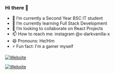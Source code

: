 ### Hi there 👋

- 🔭 I’m currently a Second Year BSC IT student 
- 🌱 I’m currently learning Full Stack Development 
- 👯 I’m looking to collaborate on React Projects
- 📫 How to reach me: instagram @x-darkvanilla-x
- 😄 Pronouns: He/Him
- ⚡ Fun fact: I'm a gamer myself

[![Website](https://img.shields.io/website?down_message=Down&label=MY%20CALCULATOR&style=for-the-badge&up_message=Online&url=https://dipeshadelkar.netlify.app)](https://dipeshadelkar.netlify.app)

[![Website](https://img.shields.io/website?down_message=Down&label=LivSpace%20Landing%20Page&style=for-the-badge&up_message=Online&url=https://livspace-landing-page.netlify.app)](https://livspace-landing-page.netlify.app)

